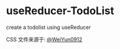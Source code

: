 # useReducer-TodoList
create a todolist using useReducer

CSS 文件来源于: [@WeiYun0912](https://github.com/WeiYun0912)
